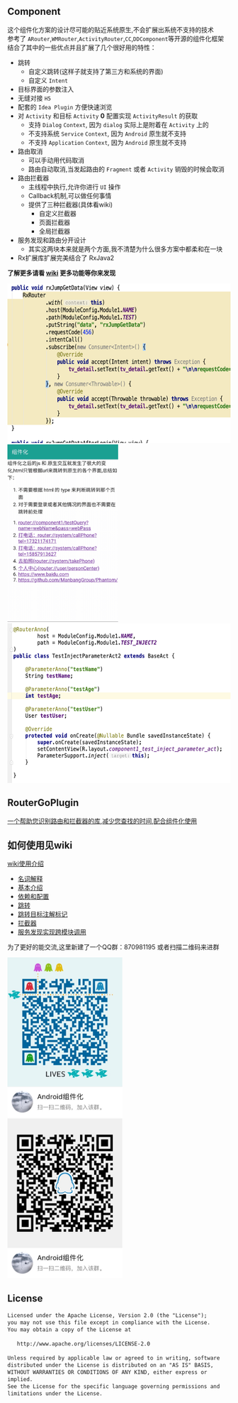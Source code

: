 Component
-------

这个组件化方案的设计尽可能的贴近系统原生,不会扩展出系统不支持的技术<br/>
参考了 `ARouter`,`WMRouter`,`ActivityRouter`,`CC`,`DDComponent`等开源的组件化框架
结合了其中的一些优点并且扩展了几个很好用的特性：

- 跳转
    - 自定义跳转(这样子就支持了第三方和系统的界面)
    - 自定义 `Intent`
- 目标界面的参数注入
- 无缝对接 `H5`
- 配套的 `Idea Plugin` 方便快速浏览
- 对 `Activity` 和目标 `Activity` **0** 配置实现 `ActivityResult` 的获取
    - 支持 `Dialog` `Context`, 因为 `dialog` 实际上是附着在 `Activity` 上的
    - 不支持系统 `Service` `Context`, 因为 `Android` 原生就不支持
    - 不支持 `Application` `Context`, 因为 `Android` 原生就不支持
- 路由取消
    - 可以手动用代码取消
    - 路由自动取消,当发起路由的 `Fragment` 或者 `Activity` 销毁的时候会取消
- 路由拦截器
    - 主线程中执行,允许你进行 `UI` 操作
    - Callback机制,可以做任何事情
    - 提供了三种拦截器(具体看wiki)
        - 自定义拦截器
        - 页面拦截器
        - 全局拦截器
- 服务发现和路由分开设计
    - 其实这两块本来就是两个方面,我不清楚为什么很多方案中都柔和在一块
- Rx扩展库扩展完美结合了 RxJava2

**了解更多请看 [wiki](https://github.com/xiaojinzi123/Component/wiki/) 更多功能等你来发现**

<img src="imgs/rxGetData.png" width="640px" height="360px"/>

<img src="imgs/componentDesc.gif" width="250px" height="400px"/>

<img src="imgs/fieldInject.png" width="600px" height="360px"/>

RouterGoPlugin
-------

[一个帮助您识别路由和拦截器的库,减少您查找的时间,配合组件化使用](https://github.com/xiaojinzi123/RouterGoPlugin)

如何使用见wiki 
-------

[wiki使用介绍](https://github.com/xiaojinzi123/Component/wiki/)

- [名词解释](https://github.com/xiaojinzi123/Component/wiki/%E5%90%8D%E8%AF%8D%E8%A7%A3%E9%87%8A)
- [基本介绍](https://github.com/xiaojinzi123/Component/wiki/%E5%9F%BA%E6%9C%AC%E4%BB%8B%E7%BB%8D%E5%92%8C%E6%9E%B6%E6%9E%84%E4%BB%8B%E7%BB%8D)
- [依赖和配置](https://github.com/xiaojinzi123/Component/wiki/%E4%BE%9D%E8%B5%96%E5%92%8C%E9%85%8D%E7%BD%AE)
- [跳转](https://github.com/xiaojinzi123/Component/wiki/%E8%B7%B3%E8%BD%AC)
- [跳转目标注解标记](https://github.com/xiaojinzi123/Component/wiki/RouterAnno%E6%B3%A8%E8%A7%A3%E6%A0%87%E8%AE%B0%E7%9B%AE%E6%A0%87%E7%9A%84%E9%AB%98%E7%BA%A7%E7%94%A8%E6%B3%95)
- [拦截器](https://github.com/xiaojinzi123/Component/wiki/%E6%8B%A6%E6%88%AA%E5%99%A8)
- [服务发现实现跨模块调用](https://github.com/xiaojinzi123/Component/wiki/%E8%B7%A8%E6%A8%A1%E5%9D%97%E8%B0%83%E7%94%A8%E7%9A%84%E6%9C%8D%E5%8A%A1%E5%8F%91%E7%8E%B0%E5%8A%9F%E8%83%BD)

为了更好的能交流,这里新建了一个QQ群：870981195
或者扫描二维码来进群

<div>
<img src="imgs/qq_group1.JPG" width="260px" height="360px" />
<img src="imgs/qq_group2.JPG" width="260px" height="360px" />
</div>

License
-------

    Licensed under the Apache License, Version 2.0 (the "License");
    you may not use this file except in compliance with the License.
    You may obtain a copy of the License at

       http://www.apache.org/licenses/LICENSE-2.0

    Unless required by applicable law or agreed to in writing, software
    distributed under the License is distributed on an "AS IS" BASIS,
    WITHOUT WARRANTIES OR CONDITIONS OF ANY KIND, either express or implied.
    See the License for the specific language governing permissions and
    limitations under the License.
